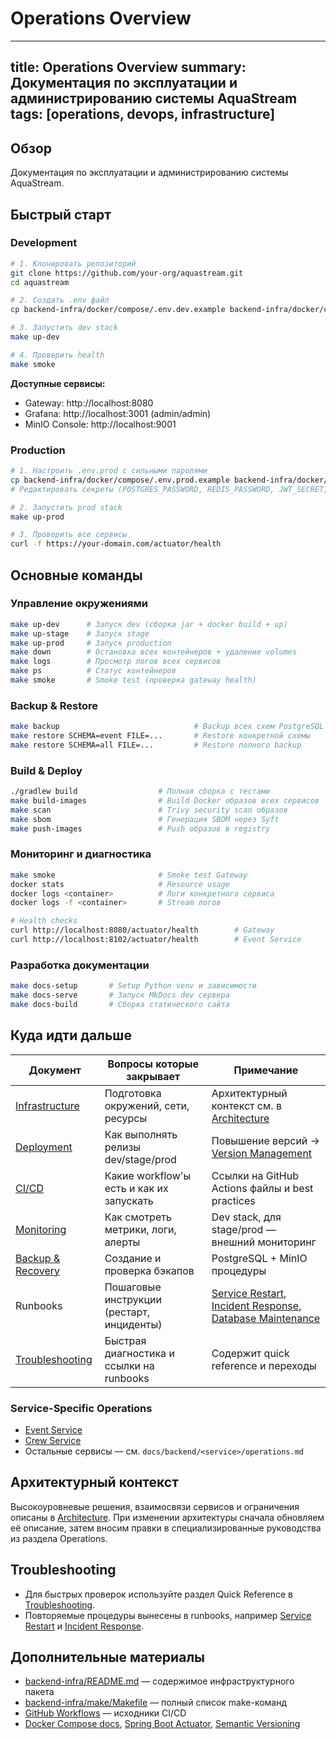 # Operations Overview

---
title: Operations Overview
summary: Документация по эксплуатации и администрированию системы AquaStream
tags: [operations, devops, infrastructure]
---

## Обзор

Документация по эксплуатации и администрированию системы AquaStream.

## Быстрый старт

### Development

```bash
# 1. Клонировать репозиторий
git clone https://github.com/your-org/aquastream.git
cd aquastream

# 2. Создать .env файл
cp backend-infra/docker/compose/.env.dev.example backend-infra/docker/compose/.env.dev

# 3. Запустить dev stack
make up-dev

# 4. Проверить health
make smoke
```

**Доступные сервисы:**
- Gateway: http://localhost:8080
- Grafana: http://localhost:3001 (admin/admin)
- MinIO Console: http://localhost:9001

### Production

```bash
# 1. Настроить .env.prod с сильными паролями
cp backend-infra/docker/compose/.env.prod.example backend-infra/docker/compose/.env.prod
# Редактировать секреты (POSTGRES_PASSWORD, REDIS_PASSWORD, JWT_SECRET, etc.)

# 2. Запустить prod stack
make up-prod

# 3. Проверить все сервисы
curl -f https://your-domain.com/actuator/health
```

## Основные команды

### Управление окружениями

```bash
make up-dev      # Запуск dev (сборка jar + docker build + up)
make up-stage    # Запуск stage
make up-prod     # Запуск production
make down        # Остановка всех контейнеров + удаление volumes
make logs        # Просмотр логов всех сервисов
make ps          # Статус контейнеров
make smoke       # Smoke test (проверка gateway health)
```

### Backup & Restore

```bash
make backup                              # Backup всех схем PostgreSQL
make restore SCHEMA=event FILE=...       # Restore конкретной схемы
make restore SCHEMA=all FILE=...         # Restore полного backup
```

### Build & Deploy

```bash
./gradlew build                  # Полная сборка с тестами
make build-images                # Build Docker образов всех сервисов
make scan                        # Trivy security scan образов
make sbom                        # Генерация SBOM через Syft
make push-images                 # Push образов в registry
```

### Мониторинг и диагностика

```bash
make smoke                       # Smoke test Gateway
docker stats                     # Resource usage
docker logs <container>          # Логи конкретного сервиса
docker logs -f <container>       # Stream логов

# Health checks
curl http://localhost:8080/actuator/health        # Gateway
curl http://localhost:8102/actuator/health        # Event Service
```

### Разработка документации

```bash
make docs-setup       # Setup Python venv и зависимости
make docs-serve       # Запуск MkDocs dev сервера
make docs-build       # Сборка статического сайта
```

## Куда идти дальше

| Документ | Вопросы которые закрывает | Примечание |
|----------|---------------------------|------------|
| [Infrastructure](infrastructure.md) | Подготовка окружений, сети, ресурсы | Архитектурный контекст см. в [Architecture](../architecture.md) |
| [Deployment](deployment.md) | Как выполнять релизы dev/stage/prod | Повышение версий → [Version Management](version-management.md) |
| [CI/CD](ci-cd.md) | Какие workflow'ы есть и как их запускать | Ссылки на GitHub Actions файлы и best practices |
| [Monitoring](monitoring.md) | Как смотреть метрики, логи, алерты | Dev stack, для stage/prod — внешний мониторинг |
| [Backup & Recovery](backup-recovery.md) | Создание и проверка бэкапов | PostgreSQL + MinIO процедуры |
| Runbooks | Пошаговые инструкции (рестарт, инциденты) | [Service Restart](runbooks/service-restart.md), [Incident Response](runbooks/incident-response.md), [Database Maintenance](runbooks/database-maintenance.md) |
| [Troubleshooting](troubleshooting.md) | Быстрая диагностика и ссылки на runbooks | Содержит quick reference и переходы |

### Service-Specific Operations

- [Event Service](../backend/event/operations.md)
- [Crew Service](../backend/crew/operations.md)
- Остальные сервисы — см. `docs/backend/<service>/operations.md`

## Архитектурный контекст

Высокоуровневые решения, взаимосвязи сервисов и ограничения описаны в [Architecture](../architecture.md). При изменении архитектуры сначала обновляем её описание, затем вносим правки в специализированные руководства из раздела Operations.

## Troubleshooting

- Для быстрых проверок используйте раздел Quick Reference в [Troubleshooting](troubleshooting.md).
- Повторяемые процедуры вынесены в runbooks, например [Service Restart](runbooks/service-restart.md) и [Incident Response](runbooks/incident-response.md).

## Дополнительные материалы

- [backend-infra/README.md](https://github.com/egorov-ma/aquastream/blob/main/backend-infra/README.md) — содержимое инфраструктурного пакета
- [backend-infra/make/Makefile](https://github.com/egorov-ma/aquastream/blob/main/backend-infra/make/Makefile) — полный список make-команд
- [GitHub Workflows](https://github.com/egorov-ma/aquastream/tree/main/.github/workflows) — исходники CI/CD
- [Docker Compose docs](https://docs.docker.com/compose/), [Spring Boot Actuator](https://docs.spring.io/spring-boot/docs/current/reference/html/actuator.html), [Semantic Versioning](https://semver.org/)
